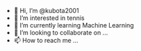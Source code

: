 - 👋 Hi, I’m @kubota2001
- 👀 I’m interested in tennis
- 🌱 I’m currently learning Machine Learning
- 💞️ I’m looking to collaborate on ...
- 📫 How to reach me ...

<!---
kubota2001/kubota2001 is a ✨ special ✨ repository because its `README.md` (this file) appears on your GitHub profile.
You can click the Preview link to take a look at your changes.
--->
